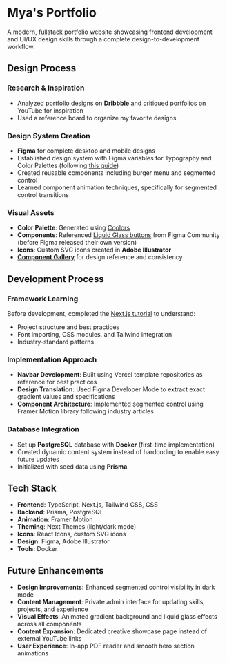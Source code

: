 # Mya's Portfolio

A modern, fullstack portfolio website showcasing frontend development and UI/UX design skills through a complete design-to-development workflow.

## Design Process

### Research & Inspiration

- Analyzed portfolio designs on **Dribbble** and critiqued portfolios on YouTube for inspiration
- Used a reference board to organize my favorite designs

### Design System Creation

- **Figma** for complete desktop and mobile designs
- Established design system with Figma variables for Typography and Color Palettes (following [this guide](https://uxdesign.cc/set-up-typography-variables-in-figma-359cfea88b68#9f48))
- Created reusable components including burger menu and segmented control
- Learned component animation techniques, specifically for segmented control transitions

### Visual Assets

- **Color Palette**: Generated using [Coolors](https://coolors.co/623cea-e7dfc6-e9f1f7-54426b)
- **Components**: Referenced [Liquid Glass buttons](https://www.figma.com/community/file/15141143983668320850) from Figma Community (before Figma released their own version)
- **Icons**: Custom SVG icons created in **Adobe Illustrator**
- **[Component Gallery](https://component.gallery/)** for design reference and consistency

## Development Process

### Framework Learning

Before development, completed the [Next.js tutorial](https://nextjs.org/learn) to understand:

- Project structure and best practices
- Font importing, CSS modules, and Tailwind integration
- Industry-standard patterns

### Implementation Approach

- **Navbar Development**: Built using Vercel template repositories as reference for best practices
- **Design Translation**: Used Figma Developer Mode to extract exact gradient values and specifications
- **Component Architecture**: Implemented segmented control using Framer Motion library following industry articles

### Database Integration

- Set up **PostgreSQL** database with **Docker** (first-time implementation)
- Created dynamic content system instead of hardcoding to enable easy future updates
- Initialized with seed data using **Prisma**

## Tech Stack

- **Frontend**: TypeScript, Next.js, Tailwind CSS, CSS
- **Backend**: Prisma, PostgreSQL
- **Animation**: Framer Motion
- **Theming**: Next Themes (light/dark mode)
- **Icons**: React Icons, custom SVG icons
- **Design**: Figma, Adobe Illustrator
- **Tools**: Docker

## Future Enhancements

- **Design Improvements**: Enhanced segmented control visibility in dark mode
- **Content Management**: Private admin interface for updating skills, projects, and experience
- **Visual Effects**: Animated gradient background and liquid glass effects across all components
- **Content Expansion**: Dedicated creative showcase page instead of external YouTube links
- **User Experience**: In-app PDF reader and smooth hero section animations
